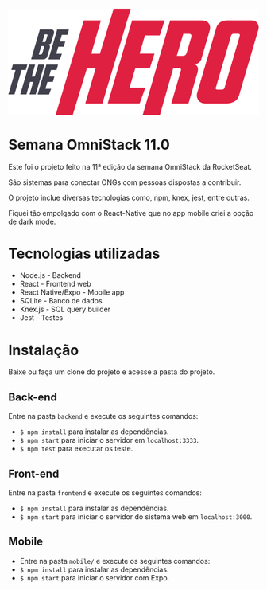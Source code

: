 ![logo-be-the-hero](./logo-bethehero.png)

# Semana OmniStack 11.0

Este foi o projeto feito na 11ª edição da semana OmniStack da RocketSeat. 

São sistemas para conectar ONGs com pessoas dispostas a contribuir.

O projeto inclue diversas tecnologias como, npm, knex, jest, entre outras.

Fiquei tão empolgado com o React-Native que no app mobile criei a opção de dark mode.

# Tecnologias utilizadas

-   Node.js - Backend
-   React - Frontend web
-   React Native/Expo - Mobile app
-   SQLite - Banco de dados
-  Knex.js - SQL query builder
-  Jest - Testes

# Instalação

Baixe ou faça um clone do projeto e acesse a pasta do projeto.

## Back-end

Entre na pasta `backend` e execute os seguintes comandos:
-   `$ npm install`  para instalar as dependências.
-   `$ npm start`  para iniciar o servidor em  `localhost:3333`.
-   `$ npm test`  para executar os teste.


## Front-end

Entre na pasta `frontend` e execute os seguintes comandos:
-   `$ npm install`  para instalar as dependências.
-   `$ npm start`  para iniciar o servidor do sistema web em `localhost:3000`.

## Mobile

-   Entre na pasta  `mobile/`  e execute os seguintes comandos:
-   `$ npm install`  para instalar as dependências.
-   `$ npm start`  para iniciar o servidor com Expo.